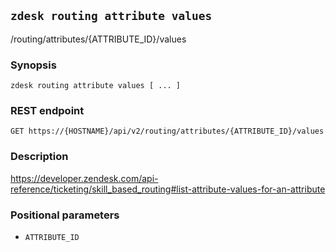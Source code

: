 ## `zdesk routing attribute values`

/routing/attributes/{ATTRIBUTE_ID}/values

### Synopsis

    zdesk routing attribute values [ ... ]

### REST endpoint

    GET https://{HOSTNAME}/api/v2/routing/attributes/{ATTRIBUTE_ID}/values

### Description

https://developer.zendesk.com/api-reference/ticketing/skill_based_routing#list-attribute-values-for-an-attribute

### Positional parameters

* `ATTRIBUTE_ID`


